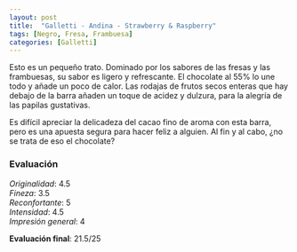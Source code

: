 ```yaml
---
layout: post
title:  "Galletti - Andina - Strawberry & Raspberry"
tags: [Negro, Fresa, Frambuesa] 
categories: [Galletti]
---
```


Esto es un pequeño trato. 
Dominado por los sabores de las fresas y las frambuesas, su sabor es ligero y refrescante. El chocolate al 55% lo une todo y añade un poco de calor. Las rodajas de frutos secos enteras que hay debajo de la barra añaden un toque de acidez y dulzura, para la alegría de las papilas gustativas.

Es difícil apreciar la delicadeza del cacao fino de aroma con esta barra, pero es una apuesta segura para hacer feliz a alguien. Al fin y al cabo, ¿no se trata de eso el chocolate? 


### Evaluación

_Originalidad_: 4.5  
_Fineza_: 3.5  
_Reconfortante_: 5  
_Intensidad_: 4.5  
_Impresión general_: 4

**Evaluación final**: 21.5/25
